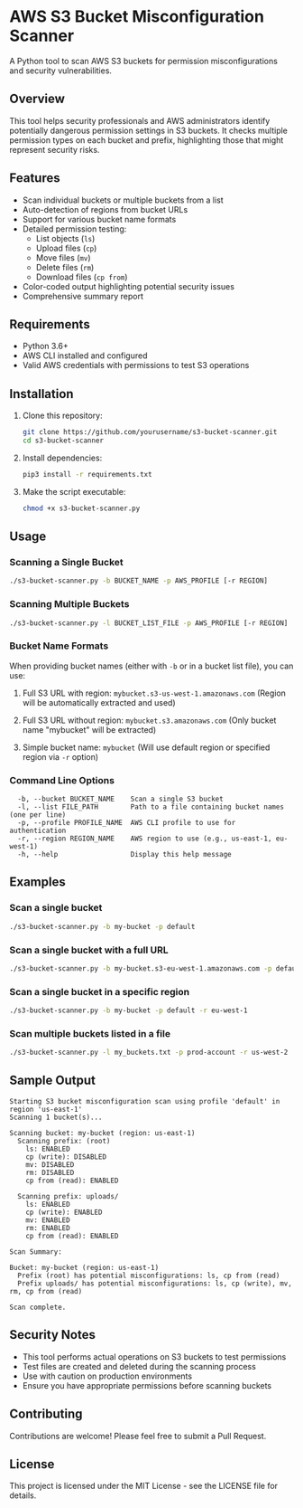 # AWS S3 Bucket Misconfiguration Scanner

A Python tool to scan AWS S3 buckets for permission misconfigurations and security vulnerabilities.

## Overview

This tool helps security professionals and AWS administrators identify potentially dangerous permission settings in S3 buckets. It checks multiple permission types on each bucket and prefix, highlighting those that might represent security risks.

## Features

- Scan individual buckets or multiple buckets from a list
- Auto-detection of regions from bucket URLs
- Support for various bucket name formats
- Detailed permission testing:
  - List objects (`ls`)
  - Upload files (`cp`)
  - Move files (`mv`)
  - Delete files (`rm`)
  - Download files (`cp from`)
- Color-coded output highlighting potential security issues
- Comprehensive summary report

## Requirements

- Python 3.6+
- AWS CLI installed and configured
- Valid AWS credentials with permissions to test S3 operations

## Installation

1. Clone this repository:
   ```bash
   git clone https://github.com/yourusername/s3-bucket-scanner.git
   cd s3-bucket-scanner
   ```
2. Install dependencies:
   ```bash
   pip3 install -r requirements.txt
   ```
3. Make the script executable:
   ```bash
   chmod +x s3-bucket-scanner.py
   ```

## Usage

### Scanning a Single Bucket

```bash
./s3-bucket-scanner.py -b BUCKET_NAME -p AWS_PROFILE [-r REGION]
```

### Scanning Multiple Buckets

```bash
./s3-bucket-scanner.py -l BUCKET_LIST_FILE -p AWS_PROFILE [-r REGION]
```

### Bucket Name Formats

When providing bucket names (either with `-b` or in a bucket list file), you can use:

1. Full S3 URL with region: `mybucket.s3-us-west-1.amazonaws.com`
   (Region will be automatically extracted and used)

2. Full S3 URL without region: `mybucket.s3.amazonaws.com`
   (Only bucket name "mybucket" will be extracted)

3. Simple bucket name: `mybucket`
   (Will use default region or specified region via `-r` option)

### Command Line Options

```
  -b, --bucket BUCKET_NAME    Scan a single S3 bucket
  -l, --list FILE_PATH        Path to a file containing bucket names (one per line)
  -p, --profile PROFILE_NAME  AWS CLI profile to use for authentication
  -r, --region REGION_NAME    AWS region to use (e.g., us-east-1, eu-west-1)
  -h, --help                  Display this help message
```

## Examples

### Scan a single bucket

```bash
./s3-bucket-scanner.py -b my-bucket -p default
```

### Scan a single bucket with a full URL

```bash
./s3-bucket-scanner.py -b my-bucket.s3-eu-west-1.amazonaws.com -p default
```

### Scan a single bucket in a specific region

```bash
./s3-bucket-scanner.py -b my-bucket -p default -r eu-west-1
```

### Scan multiple buckets listed in a file

```bash
./s3-bucket-scanner.py -l my_buckets.txt -p prod-account -r us-west-2
```

## Sample Output

```
Starting S3 bucket misconfiguration scan using profile 'default' in region 'us-east-1'
Scanning 1 bucket(s)...

Scanning bucket: my-bucket (region: us-east-1)
  Scanning prefix: (root)
    ls: ENABLED
    cp (write): DISABLED
    mv: DISABLED
    rm: DISABLED
    cp from (read): ENABLED

  Scanning prefix: uploads/
    ls: ENABLED
    cp (write): ENABLED
    mv: ENABLED
    rm: ENABLED
    cp from (read): ENABLED

Scan Summary:

Bucket: my-bucket (region: us-east-1)
  Prefix (root) has potential misconfigurations: ls, cp from (read)
  Prefix uploads/ has potential misconfigurations: ls, cp (write), mv, rm, cp from (read)

Scan complete.
```

## Security Notes

- This tool performs actual operations on S3 buckets to test permissions
- Test files are created and deleted during the scanning process
- Use with caution on production environments
- Ensure you have appropriate permissions before scanning buckets

## Contributing

Contributions are welcome! Please feel free to submit a Pull Request.

## License

This project is licensed under the MIT License - see the LICENSE file for details.

